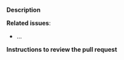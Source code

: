 **Description**

<!-- Description of PR -->

**Related issues**:
- ...

**Instructions to review the pull request**

<!--
- Make a GitHub Access token here https://github.com/settings/tokens
- `cp secrets.txt.example secrets.txt`
- Update the value of GITHUB_TOKEN in secrets.txt
- install Node >= 14
- 
    
    ```
    cd $(mktemp -d --tmpdir cffbot-XXXXXX)
    git clone https://github.com/cffbots/filtering .
    git checkout <this-branch>
    source secrets.txt
    node query.mjs
    ```
-->

<!--
Review online.
-->
